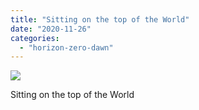 ```yaml
---
title: "Sitting on the top of the World"
date: "2020-11-26"
categories: 
  - "horizon-zero-dawn"
---
```


[![](images/Horizon-Zero-Dawn™_-Complete-Edition_20201026205917-scaled-1.jpg)](http://davidpeach.co.uk/wp-content/uploads/2020/11/Horizon-Zero-Dawn™_-Complete-Edition_20201026205917-scaled-1.jpg)

Sitting on the top of the World
